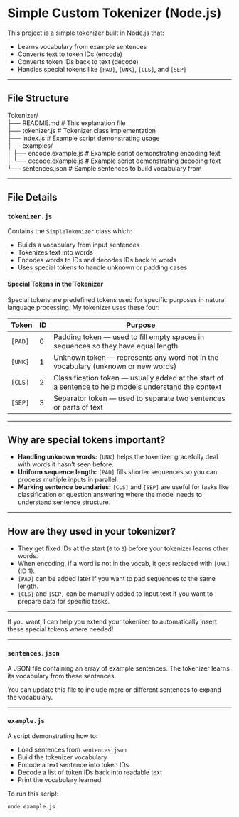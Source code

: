 # Simple Custom Tokenizer (Node.js)

This project is a simple tokenizer built in Node.js that:

- Learns vocabulary from example sentences
- Converts text to token IDs (encode)
- Converts token IDs back to text (decode)
- Handles special tokens like `[PAD]`, `[UNK]`, `[CLS]`, and `[SEP]`

---


## File Structure

Tokenizer/  
├── README.md                 # This explanation file  
├── tokenizer.js                    # Tokenizer class implementation  
├── index.js                	       	# Example script demonstrating usage  
├── examples/                 
│   ├── encode.example.js     # Example script demonstrating encoding text  
│   └── decode.example.js     # Example script demonstrating decoding text  
└── sentences.json            # Sample sentences to build vocabulary from  
 
---

## File Details

### `tokenizer.js`

Contains the `SimpleTokenizer` class which:

- Builds a vocabulary from input sentences
- Tokenizes text into words
- Encodes words to IDs and decodes IDs back to words
- Uses special tokens to handle unknown or padding cases


#### Special Tokens in the Tokenizer

Special tokens are predefined tokens used for specific purposes in natural language processing. My tokenizer uses these four:

| Token   | ID  | Purpose                                                    |
|---------|-----|------------------------------------------------------------|
| `[PAD]` | 0   | Padding token — used to fill empty spaces in sequences so they have equal length |
| `[UNK]` | 1   | Unknown token — represents any word not in the vocabulary (unknown or new words) |
| `[CLS]` | 2   | Classification token — usually added at the start of a sentence to help models understand the context |
| `[SEP]` | 3   | Separator token — used to separate two sentences or parts of text |

---

## Why are special tokens important?

- **Handling unknown words:** `[UNK]` helps the tokenizer gracefully deal with words it hasn’t seen before.
- **Uniform sequence length:** `[PAD]` fills shorter sequences so you can process multiple inputs in parallel.
- **Marking sentence boundaries:** `[CLS]` and `[SEP]` are useful for tasks like classification or question answering where the model needs to understand sentence structure.

---

## How are they used in your tokenizer?

- They get fixed IDs at the start (`0` to `3`) before your tokenizer learns other words.
- When encoding, if a word is not in the vocab, it gets replaced with `[UNK]` (ID 1).
- `[PAD]` can be added later if you want to pad sequences to the same length.
- `[CLS]` and `[SEP]` can be manually added to input text if you want to prepare data for specific tasks.

---

If you want, I can help you extend your tokenizer to automatically insert these special tokens where needed!


---

### `sentences.json`

A JSON file containing an array of example sentences. The tokenizer learns its vocabulary from these sentences.

You can update this file to include more or different sentences to expand the vocabulary.

---

### `example.js`

A script demonstrating how to:

- Load sentences from `sentences.json`
- Build the tokenizer vocabulary
- Encode a text sentence into token IDs
- Decode a list of token IDs back into readable text
- Print the vocabulary learned

To run this script:

```bash
node example.js
